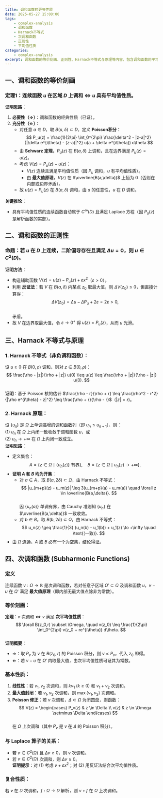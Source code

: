 ```yaml
---
title: 调和函数的更多性质
date: 2025-05-27 15:00:00
tags:
    - complex-analysis
    - 调和函数
    - Harnack不等式
    - 次调和函数
    - 正则性
    - 平均值性质
categories:
    - complex-analysis
excerpt: 调和函数的等价刻画、正则性、Harnack不等式与原理等内容，包含调和函数的平均值性质、正则性证明方法及Harnack不等式的应用。
---
```


## **一、调和函数的等价刻画**
### **定理1**：连续函数 $u$ 在区域 $D$ 上调和 $\iff$ $u$ 具有平均值性质。  
**证明思路**：  
1. **必要性（$\Rightarrow$）**：调和函数的经典性质（已证）。  
2. **充分性（$\Leftarrow$）**：  
   - 对任意 $a \in D$，取 $B(a,\delta) \subset D$，定义 **Poisson积分**：  
     $$
     P_u(z) = \frac{1}{2\pi} \int_0^{2\pi} \frac{\delta^2 - |z-a|^2}{|\delta e^{i\theta} - (z-a)|^2} u(a + \delta e^{i\theta})  d\theta
     $$  
   - 由 **Schwarz 定理**，$P_u(z)$ 在 $B(a,\delta)$ 上调和，且在边界满足 $P_u(z) = u(z)$。  
   - 考虑 $V(z) = P_u(z) - u(z)$：  
     - $V(z)$ 连续且满足平均值性质（因 $P_u$ 调和，$u$ 有平均值性质）。  
     - 由 **最大值原理**，$V(z)$ 在 $\overline{B(a,\delta)}$ 上恒为 0（否则在内部或边界矛盾）。  
   - 故 $u(z) = P_u(z)$ 在 $B(a,\delta)$ 调和，由 $a$ 的任意性，$u$ 在 $D$ 调和。  

**关键推论**：  
- 具有平均值性质的连续函数自动属于 $C^\infty(D)$ 且满足 Laplace 方程（因 $P_u(z)$ 是解析函数的实部）。


## **二、调和函数的正则性**
### **命题**：若 $u$ 在 $D$ 上连续，二阶偏导存在且满足 $\Delta u = 0$，则 $u \in C^2(D)$。  
**证明方法**：  
- 构造辅助函数 $V(z) = u(z) - P_u(z) + \varepsilon x^2$（$\varepsilon > 0$）。  
- 利用 **反证法**：若 $V$ 在 $B(a,\delta)$ 内某点 $z_0$ 取最大值，则 $\Delta V(z_0) \leq 0$，但直接计算得：  
  $$
  \Delta V(z_0) = \Delta u - \Delta P_u + 2\varepsilon = 2\varepsilon > 0,
  $$  
  矛盾。  
- 故 $V$ 在边界取最大值，令 $\varepsilon \to 0^+$ 得 $u(z) = P_u(z)$，从而 $u$ 光滑。


## **三、Harnack 不等式与原理**
### **1. Harnack 不等式**（非负调和函数）：  
设 $u \geq 0$ 在 $B(0,\rho)$ 调和，则对 $z \in B(0,\rho)$：  
$$
\frac{\rho - |z|}{\rho + |z|} u(0) \leq u(z) \leq \frac{\rho + |z|}{\rho - |z|} u(0).
$$  
**证明**：基于 Poisson 核的估计 $\frac{\rho - r}{\rho + r} \leq \frac{\rho^2 - r^2}{|\rho e^{i\theta} - z|^2} \leq \frac{\rho + r}{\rho - r}$（$|z|=r$)。

### **2. Harnack 原理**：  
设 $\{u_n\}$ 是 $\Omega$ 上单调递增的调和函数列（即 $u_n \leq u_{n+1}$），则：  
(1) $u_n$ 在 $\Omega$ 上内闭一致收敛于调和函数 $u$，或  
(2) $u_n \to +\infty$ 在 $\Omega$ 上内闭一致成立。  
**证明思路**：  
- 定义集合：  
  $$
  A = \{ z \in \Omega \mid \{u_n(z)\} \text{ 有界} \}, \quad B = \{ z \in \Omega \mid u_n(z) \to +\infty \}.
  $$  
- **证明 $A$ 和 $B$ 均为开集**：  
  - 对 $a \in A$，取 $B(a,2\delta) \subset \Omega$，由 Harnack 不等式：  
    $$
    |u_{m+p}(z) - u_m(z)| \leq 3(u_{m+p}(a) - u_m(a)) \quad \forall z \in \overline{B(a,\delta)}.
    $$  
    因 $\{u_n(a)\}$ 单调有界，由 Cauchy 准则知 $\{u_n\}$ 在 $\overline{B(a,\delta)}$ 一致收敛。  
  - 对 $b \in B$，取 $B(b,2\delta) \subset \Omega$，由 Harnack 不等式：  
    $$
    u_n(z) \geq \frac{1}{3} (u_n(b) - u_1(b)) + u_1(z) \to +\infty \quad \text{(一致)}.
    $$  
- 由 $\Omega$ 连通，$A$ 或 $B$ 必有一个为空集，结论得证。



## **四、次调和函数 (Subharmonic Functions)**
### **定义**
连续函数 $v: \Omega \to \mathbb{R}$ 是次调和函数，若对任意子区域 $\Omega' \subset \Omega$ 及调和函数 $u$，$v - u$ 在 $\Omega'$ 满足 **最大值原理**（即内部无最大值点除非为常数）。

### **等价刻画**：  
**定理**：$v$ 次调和 $\iff$ $v$ 满足 **次平均值性质**：  
$$
\forall B(z_0,r) \subset \Omega, \quad v(z_0) \leq \frac{1}{2\pi} \int_0^{2\pi} v(z_0 + re^{i\theta})  d\theta.
$$  
**证明概要**：  
- $\Rightarrow$：取 $P_v$ 为 $v$ 在 $B(z_0,r)$ 的 Poisson 积分，则 $v \leq P_v$，代入 $z_0$ 即得。  
- $\Leftarrow$：若 $v - u$ 在 $\Omega'$ 内取最大值，由次平均值性质可证其为常数。

### **基本性质**：  
1. **线性性**：若 $v_1,v_2$ 次调和，则 $k v_1$ ($k \geq 0$) 和 $v_1 + v_2$ 次调和。  
2. **最大值封闭**：若 $v_1,v_2$ 次调和，则 $\max\{v_1,v_2\}$ 次调和。  
3. **Poisson 修正**：若 $v$ 次调和，$\Delta \subset \Omega$ 为闭圆盘，则函数：  
   $$
   V(z) = \begin{cases} 
   P_v(z) & z \in \Delta \\
   v(z) & z \in \Omega \setminus \Delta
   \end{cases}
   $$  
   在 $\Omega$ 上次调和（其中 $P_v$ 是 $v$ 在 $\Delta$ 的 Poisson 积分）。

### **与 Laplace 算子的关系**：  
- 若 $v \in C^2(\Omega)$ 且 $\Delta v \geq 0$，则 $v$ 次调和。  
- 若 $v \in C^2(\Omega)$ 次调和，则 $\Delta v \geq 0$。  
  **证明提示**：对 (1) 考虑 $v + \varepsilon x^2$；对 (2) 用反证法结合次平均值性质。

### **复合性质**：  
若 $v$ 在 $D$ 次调和，$f: \Omega \to D$ 解析，则 $v \circ f$ 在 $\Omega$ 上次调和。
